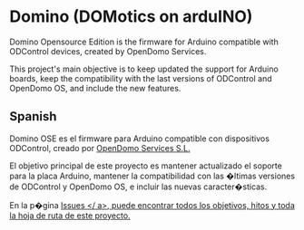 Domino (DOMotics on arduINO)
============================

Domino Opensource Edition is the firmware for Arduino compatible with 
ODControl devices, created by OpenDomo Services.

This project's main objective is to keep updated the support for Arduino boards, 
keep the compatibility with the last versions of ODControl and OpenDomo OS, 
and include the new features.



Spanish
-------
Domino OSE es el firmware para Arduino compatible con dispositivos ODControl, 
creado por <a href="http://www.opendomo.com">OpenDomo Services S.L.</a>

El objetivo principal de este proyecto es mantener actualizado el soporte para 
la placa Arduino, mantener la compatibilidad con las �ltimas versiones de 
ODControl y OpenDomo OS, e incluir las nuevas caracter�sticas.

En la p�gina <a title="OpenDomo" href="https://github.com/opalenzuela/dominoOSE/issues"> Issues </ a>,
puede encontrar todos los objetivos, hitos y toda la hoja de ruta de este proyecto.
